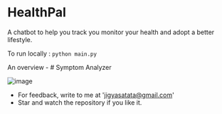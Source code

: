 # HealthPal
A chatbot to help you track you monitor your health and adopt a better lifestyle.

To run locally : `python main.py`

An overview - # Symptom Analyzer

![image](https://user-images.githubusercontent.com/75614134/216565853-4cf8c587-8955-4c23-bbb8-1b306eb511ca.png)

- For feedback, write to me at 'jigyasatata@gmail.com'
- Star and watch the repository if you like it.

